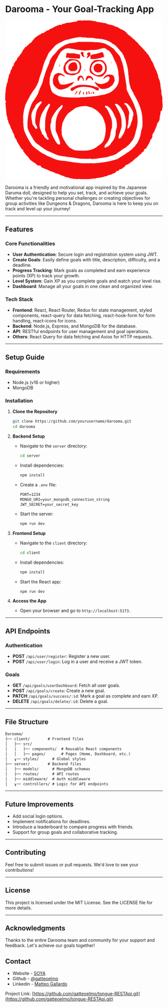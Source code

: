 # Darooma - Your Goal-Tracking App

![Descrizione dell'immagine](./darooma-frontend/src/assets/img/logo%202.svg)

Darooma is a friendly and motivational app inspired by the Japanese Daruma doll, designed to help you set, track, and achieve your goals. Whether you're tackling personal challenges or creating objectives for group activities like Dungeons & Dragons, Darooma is here to keep you on track and level up your journey!

---

## Features

### **Core Functionalities**

- **User Authentication**: Secure login and registration system using JWT.
- **Create Goals**: Easily define goals with title, description, difficulty, and a deadline.
- **Progress Tracking**: Mark goals as completed and earn experience points (XP) to track your growth.
- **Level System**: Gain XP as you complete goals and watch your level rise.
- **Dashboard**: Manage all your goals in one clean and organized view.

### **Tech Stack**

- **Frontend**: React, React Router, Redux for state management, styled components, react-query for data fetching, react-hook-form for form handling, react-icons for icons.
- **Backend**: Node.js, Express, and MongoDB for the database.
- **API**: RESTful endpoints for user management and goal operations.
- **Others**: React Query for data fetching and Axios for HTTP requests.

---

## Setup Guide

### **Requirements**

- Node.js (v16 or higher)
- MongoDB

### **Installation**

1. **Clone the Repository**

   ```bash
   git clone https://github.com/yourusername/darooma.git
   cd darooma
   ```

2. **Backend Setup**

   - Navigate to the `server` directory:
     ```bash
     cd server
     ```
   - Install dependencies:
     ```bash
     npm install
     ```
   - Create a `.env` file:
     ```
     PORT=1234
     MONGO_URI=your_mongodb_connection_string
     JWT_SECRET=your_secret_key
     ```
   - Start the server:
     ```bash
     npm run dev
     ```

3. **Frontend Setup**

   - Navigate to the `client` directory:
     ```bash
     cd client
     ```
   - Install dependencies:
     ```bash
     npm install
     ```
   - Start the React app:
     ```bash
     npm run dev
     ```

4. **Access the App**
   - Open your browser and go to `http://localhost:5173`.

---

## API Endpoints

### **Authentication**

- **POST** `/api/user/register`: Register a new user.
- **POST** `/api/user/login`: Log in a user and receive a JWT token.

### **Goals**

- **GET** `/api/goals/userDashboard`: Fetch all user goals.
- **POST** `/api/goals/create`: Create a new goal.
- **PATCH** `/api/goals/success/:id`: Mark a goal as complete and earn XP.
- **DELETE** `/api/goals/delete/:id`: Delete a goal.

---

## File Structure

```
Darooma/
├── client/        # Frontend files
│   ├── src/
│   │   ├── components/  # Reusable React components
│   │   ├── pages/       # Pages (Home, Dashboard, etc.)
│   ┒── styles/      # Global styles
├── server/        # Backend files
│   ├── models/      # MongoDB schemas
│   ├── routes/      # API routes
│   ├── middleware/  # Auth middleware
│   ┒── controllers/ # Logic for API endpoints
```

---

## Future Improvements

- Add social login options.
- Implement notifications for deadlines.
- Introduce a leaderboard to compare progress with friends.
- Support for group goals and collaborative tracking.

---

## Contributing

Feel free to submit issues or pull requests. We'd love to see your contributions!

---

## License

This project is licensed under the MIT License. See the LICENSE file for more details.

---

## Acknowledgments

Thanks to the entire Darooma team and community for your support and feedback. Let's achieve our goals together!

<!-- CONTACT -->

## Contact

- Website - [SOYA](https://gatteoelmo.github.io/soya/)
- Github - [@gatteoelmo](https://github.com/gatteoelmo)
- Linkedin - [Matteo Gallardo](www.linkedin.com/in/matteo-gallardo-091562285)

Project Link: [https://github.com/gatteoelmo/tongue-RESTApi.git](https://github.com/gatteoelmo/tongue-RESTApi.git)
